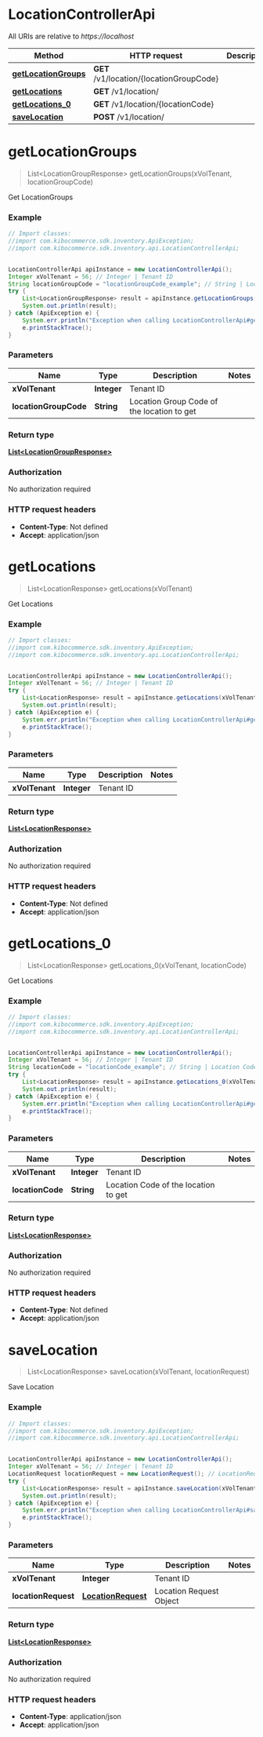 # LocationControllerApi

All URIs are relative to *https://localhost*

Method | HTTP request | Description
------------- | ------------- | -------------
[**getLocationGroups**](LocationControllerApi.md#getLocationGroups) | **GET** /v1/location/{locationGroupCode} | 
[**getLocations**](LocationControllerApi.md#getLocations) | **GET** /v1/location/ | 
[**getLocations_0**](LocationControllerApi.md#getLocations_0) | **GET** /v1/location/{locationCode} | 
[**saveLocation**](LocationControllerApi.md#saveLocation) | **POST** /v1/location/ | 


<a name="getLocationGroups"></a>
# **getLocationGroups**
> List&lt;LocationGroupResponse&gt; getLocationGroups(xVolTenant, locationGroupCode)



Get LocationGroups

### Example
```java
// Import classes:
//import com.kibocommerce.sdk.inventory.ApiException;
//import com.kibocommerce.sdk.inventory.api.LocationControllerApi;


LocationControllerApi apiInstance = new LocationControllerApi();
Integer xVolTenant = 56; // Integer | Tenant ID
String locationGroupCode = "locationGroupCode_example"; // String | Location Group Code of the location to get
try {
    List<LocationGroupResponse> result = apiInstance.getLocationGroups(xVolTenant, locationGroupCode);
    System.out.println(result);
} catch (ApiException e) {
    System.err.println("Exception when calling LocationControllerApi#getLocationGroups");
    e.printStackTrace();
}
```

### Parameters

Name | Type | Description  | Notes
------------- | ------------- | ------------- | -------------
 **xVolTenant** | **Integer**| Tenant ID |
 **locationGroupCode** | **String**| Location Group Code of the location to get |

### Return type

[**List&lt;LocationGroupResponse&gt;**](LocationGroupResponse.md)

### Authorization

No authorization required

### HTTP request headers

 - **Content-Type**: Not defined
 - **Accept**: application/json

<a name="getLocations"></a>
# **getLocations**
> List&lt;LocationResponse&gt; getLocations(xVolTenant)



Get Locations

### Example
```java
// Import classes:
//import com.kibocommerce.sdk.inventory.ApiException;
//import com.kibocommerce.sdk.inventory.api.LocationControllerApi;


LocationControllerApi apiInstance = new LocationControllerApi();
Integer xVolTenant = 56; // Integer | Tenant ID
try {
    List<LocationResponse> result = apiInstance.getLocations(xVolTenant);
    System.out.println(result);
} catch (ApiException e) {
    System.err.println("Exception when calling LocationControllerApi#getLocations");
    e.printStackTrace();
}
```

### Parameters

Name | Type | Description  | Notes
------------- | ------------- | ------------- | -------------
 **xVolTenant** | **Integer**| Tenant ID |

### Return type

[**List&lt;LocationResponse&gt;**](LocationResponse.md)

### Authorization

No authorization required

### HTTP request headers

 - **Content-Type**: Not defined
 - **Accept**: application/json

<a name="getLocations_0"></a>
# **getLocations_0**
> List&lt;LocationResponse&gt; getLocations_0(xVolTenant, locationCode)



Get Locations

### Example
```java
// Import classes:
//import com.kibocommerce.sdk.inventory.ApiException;
//import com.kibocommerce.sdk.inventory.api.LocationControllerApi;


LocationControllerApi apiInstance = new LocationControllerApi();
Integer xVolTenant = 56; // Integer | Tenant ID
String locationCode = "locationCode_example"; // String | Location Code of the location to get
try {
    List<LocationResponse> result = apiInstance.getLocations_0(xVolTenant, locationCode);
    System.out.println(result);
} catch (ApiException e) {
    System.err.println("Exception when calling LocationControllerApi#getLocations_0");
    e.printStackTrace();
}
```

### Parameters

Name | Type | Description  | Notes
------------- | ------------- | ------------- | -------------
 **xVolTenant** | **Integer**| Tenant ID |
 **locationCode** | **String**| Location Code of the location to get |

### Return type

[**List&lt;LocationResponse&gt;**](LocationResponse.md)

### Authorization

No authorization required

### HTTP request headers

 - **Content-Type**: Not defined
 - **Accept**: application/json

<a name="saveLocation"></a>
# **saveLocation**
> List&lt;LocationResponse&gt; saveLocation(xVolTenant, locationRequest)



Save Location

### Example
```java
// Import classes:
//import com.kibocommerce.sdk.inventory.ApiException;
//import com.kibocommerce.sdk.inventory.api.LocationControllerApi;


LocationControllerApi apiInstance = new LocationControllerApi();
Integer xVolTenant = 56; // Integer | Tenant ID
LocationRequest locationRequest = new LocationRequest(); // LocationRequest | Location Request Object
try {
    List<LocationResponse> result = apiInstance.saveLocation(xVolTenant, locationRequest);
    System.out.println(result);
} catch (ApiException e) {
    System.err.println("Exception when calling LocationControllerApi#saveLocation");
    e.printStackTrace();
}
```

### Parameters

Name | Type | Description  | Notes
------------- | ------------- | ------------- | -------------
 **xVolTenant** | **Integer**| Tenant ID |
 **locationRequest** | [**LocationRequest**](LocationRequest.md)| Location Request Object |

### Return type

[**List&lt;LocationResponse&gt;**](LocationResponse.md)

### Authorization

No authorization required

### HTTP request headers

 - **Content-Type**: application/json
 - **Accept**: application/json

